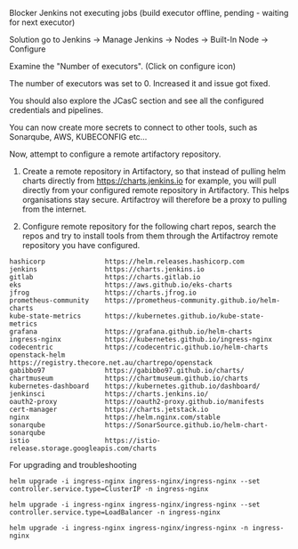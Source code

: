 Blocker
Jenkins not executing jobs (build executor offline, pending - waiting for next executor)

Solution
go to Jenkins -> Manage Jenkins -> Nodes -> Built-In Node -> Configure

Examine the "Number of executors". (Click on configure icon)

The number of executors was set to 0. Increased it and issue got fixed.

You should also explore the JCasC section and see all the configured credentials and pipelines.

You can now create more secrets to connect to other tools, such as Sonarqube, AWS, KUBECONFIG etc…

Now, attempt to configure a remote artifactory repository.

1. Create a remote repository in Artifactory, so that instead of pulling helm charts directly from https://charts.jenkins.io for example, you will pull directly from your configured remote repository in Artifactory. This helps organisations stay secure. Artifactroy will therefore be a proxy to pulling from the internet.

2. Configure remote repository for the following chart repos, search the repos and try to install tools from them through the Artifactroy remote repository you have configured.

```
hashicorp               https://helm.releases.hashicorp.com
jenkins                 https://charts.jenkins.io
gitlab                  https://charts.gitlab.io
eks                     https://aws.github.io/eks-charts
jfrog                   https://charts.jfrog.io
prometheus-community    https://prometheus-community.github.io/helm-charts
kube-state-metrics      https://kubernetes.github.io/kube-state-metrics
grafana                 https://grafana.github.io/helm-charts
ingress-nginx           https://kubernetes.github.io/ingress-nginx
codecentric             https://codecentric.github.io/helm-charts
openstack-helm          https://registry.thecore.net.au/chartrepo/openstack
gabibbo97               https://gabibbo97.github.io/charts/
chartmuseum             https://chartmuseum.github.io/charts
kubernetes-dashboard    https://kubernetes.github.io/dashboard/
jenkinsci               https://charts.jenkins.io/
oauth2-proxy            https://oauth2-proxy.github.io/manifests
cert-manager            https://charts.jetstack.io
nginx                   https://helm.nginx.com/stable
sonarqube               https://SonarSource.github.io/helm-chart-sonarqube
istio                   https://istio-release.storage.googleapis.com/charts
```

For upgrading and troubleshooting

```
helm upgrade -i ingress-nginx ingress-nginx/ingress-nginx --set controller.service.type=ClusterIP -n ingress-nginx

helm upgrade -i ingress-nginx ingress-nginx/ingress-nginx --set controller.service.type=LoadBalancer -n ingress-nginx

helm upgrade -i ingress-nginx ingress-nginx/ingress-nginx -n ingress-nginx
```